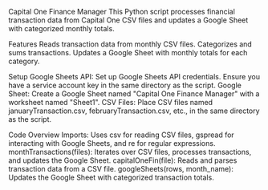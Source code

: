 Capital One Finance Manager
This Python script processes financial transaction data from Capital One CSV files and updates a Google Sheet with categorized monthly totals.

Features
Reads transaction data from monthly CSV files.
Categorizes and sums transactions.
Updates a Google Sheet with monthly totals for each category.

Setup
Google Sheets API: Set up Google Sheets API credentials. Ensure you have a service account key in the same directory as the script.
Google Sheet: Create a Google Sheet named "Capital One Finance Manager" with a worksheet named "Sheet1".
CSV Files: Place CSV files named januaryTransaction.csv, februaryTransaction.csv, etc., in the same directory as the script.

Code Overview
Imports: Uses csv for reading CSV files, gspread for interacting with Google Sheets, and re for regular expressions.
monthTransactions(files): Iterates over CSV files, processes transactions, and updates the Google Sheet.
capitalOneFin(file): Reads and parses transaction data from a CSV file.
googleSheets(rows, month_name): Updates the Google Sheet with categorized transaction totals.
